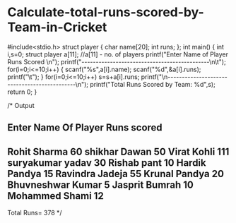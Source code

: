 # Calculate-total-runs-scored-by-Team-in-Cricket
#include<stdio.h>
struct player
{
     char name[20];
     int runs;
};
int main()
{
     int i,s=0;
     struct player a[11]; //a[11] - no. of players
     printf("Enter Name of Player Runs Scored \n");
     printf("---------------------------------------------\n\t");
     for(i=0;i<=10;i++)
     {
          scanf("%s",a[i].name);
          scanf("%d",&a[i].runs);
          printf("\t");
     }
     for(i=0;i<=10;i++)
          s=s+a[i].runs;
     printf("\n---------------------------------------------\n");
     printf("Total Runs Scored by Team: %d",s);
     return 0;
}

/* Output

Enter Name Of Player          Runs scored
--------------------------------------------
Rohit Sharma                    60
shikhar Dawan                   50
Virat Kohli                    111
suryakumar yadav                30
Rishab pant                     10
Hardik Pandya                   15
Ravindra Jadeja                 55
Krunal Pandya                   20
Bhuvneshwar Kumar                5
Jasprit Bumrah                  10
Mohammed Shami                  12
--------------------------------------------
Total Runs=                    378             */
